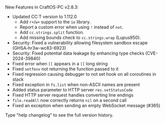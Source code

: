 New Features in CraftOS-PC v2.8.3:

* Updated CC:T version to 1.112.0
  * Add `r+`/`w+` support to the `io` library.
  * Report a custom error when using `!` instead of `not`.
  * Add `cc.strings.split` function.
  * Add missing bounds check to `cc.strings.wrap` (Lupus950).
* Security: Fixed a vulnerability allowing filesystem sandbox escape (GHSA-hr3w-wc83-6923)
* Security: Fixed potential data leakage by enhancing type checks (CVE-2024-39840)
* Fixed error when `[[` appears in a `[[` long string
* Fixed `setfenv` not returning the function passed to it
* Fixed regression causing debugger to not set hook on all coroutines in stack
* Fixed exception in `fs.list` when non-ASCII names are present
* Added status parameter to HTTP server `res.setStatusCode`
* Fixed HTTP server request handles converting line endings
* `file.readAll` now correctly returns `nil` on a second call
* Fixed an exception when sending an empty WebSocket message (#365)

Type "help changelog" to see the full version history.
